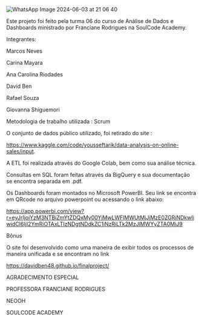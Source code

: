 
![WhatsApp Image 2024-06-03 at 21 06 40](https://github.com/Nevesm5/Projeto-Final-SoulCode/assets/105400999/0cf64dcc-ca59-45d2-a89f-f80499f12e5c)

Este projeto foi feito pela turma 06 do curso de Análise de Dados e Dashboards ministrado por Franciane Rodrigues na SoulCode Academy.

Integrantes:

Marcos Neves

Carina Mayara

Ana Carolina Riodades

David Ben

Rafael Souza

Giovanna Shiguemori

Metodologia de trabalho utilizada : Scrum

O conjunto de dados público utilizado, foi retirado do site :

https://www.kaggle.com/code/yousseftarik/data-analysis-on-online-sales/input.

A ETL foi realizada através do Google Colab, bem como sua análise técnica.

Consultas em SQL foram feitas através da BigQuery e sua documentação se encontra separada em .pdf.

Os Dashboards foram montados no Microsoft PowerBI. Seu link se encontra em QRcode no arquivo powerpoint ou acessando o link abaixo:

https://app.powerbi.com/view?r=eyJrIjoiYzM3NTBiZmYtZDQxMy00YjMwLWFlMWUtMjJiMzE0ZGRiNDkwIiwidCI6IjI2YmRiOTAxLTIzNDgtNDdkZC1iNzRiLTk2MzJlMWYyZTA0MiJ9



Bônus 

O site foi desenvolvido como uma maneira de exibir todos os processos de maneira unificada e se encontram no link

https://davidben48.github.io/finalproject/ 




AGRADECIMENTO ESPECIAL



PROFESSORA FRANCIANE RODRIGUES

NEOOH

SOULCODE ACADEMY
